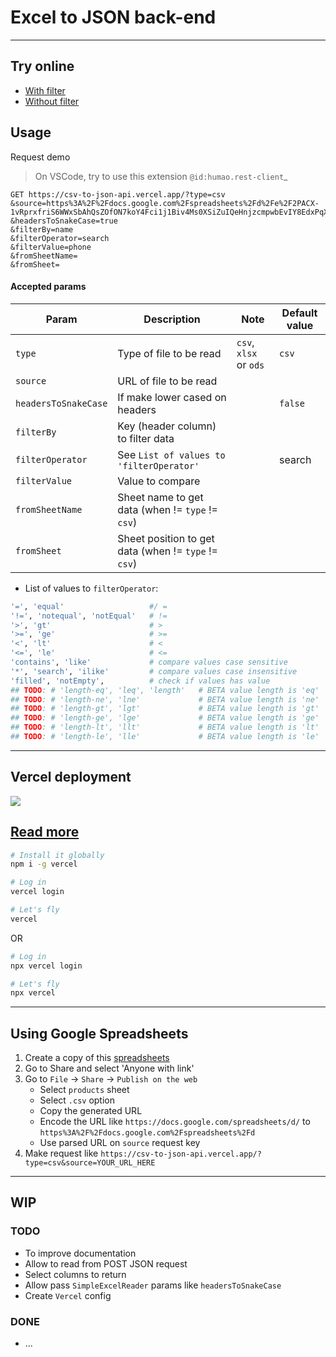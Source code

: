 # Excel to JSON back-end

----

## Try online
- [With filter](https://csv-to-json-api.vercel.app/?type=csv&source=https%3A%2F%2Fdocs.google.com%2Fspreadsheets%2Fd%2Fe%2F2PACX-1vRprxfriS6WWxSbAhQsZOfON7koY4Fci1j1Biv4Ms0XSiZuIQeHnjzcmpwbEvIY8EdxPqX_PA4Ko9Ky%2Fpub%3Foutput%3Dcsv&headersToSnakeCase=true&filterBy=name&filterOperator=search&filterValue=phone&fromSheetName=&fromSheet=)
- [Without filter](https://csv-to-json-api.vercel.app/?type=csv&source=https%3A%2F%2Fdocs.google.com%2Fspreadsheets%2Fd%2Fe%2F2PACX-1vRprxfriS6WWxSbAhQsZOfON7koY4Fci1j1Biv4Ms0XSiZuIQeHnjzcmpwbEvIY8EdxPqX_PA4Ko9Ky%2Fpub%3Foutput%3Dcsv&headersToSnakeCase=true)

## Usage

Request demo
> On VSCode, try to use this extension `@id:humao.rest-client`_
```http
GET https://csv-to-json-api.vercel.app/?type=csv
&source=https%3A%2F%2Fdocs.google.com%2Fspreadsheets%2Fd%2Fe%2F2PACX-1vRprxfriS6WWxSbAhQsZOfON7koY4Fci1j1Biv4Ms0XSiZuIQeHnjzcmpwbEvIY8EdxPqX_PA4Ko9Ky%2Fpub%3Foutput%3Dcsv
&headersToSnakeCase=true
&filterBy=name
&filterOperator=search
&filterValue=phone
&fromSheetName=
&fromSheet=
```

#### Accepted params

| Param      | Description | Note | Default value |
| ----------- | ----------- | --- | ----------- |
|`type` | Type of file to be read| `csv`, `xlsx` or `ods` | `csv` |
|`source` | URL of file to be read | | |
|`headersToSnakeCase` | If make lower cased on headers | | `false`|
|`filterBy` | Key (header column) to filter data  | | |
|`filterOperator` | See `List of values to 'filterOperator'` | | search|
|`filterValue` | Value to compare | | |
|`fromSheetName` | Sheet name to get data (when != `type` != `csv`) | | |
|`fromSheet` | Sheet position to get data (when != `type` != `csv`) | | |


* List of values to `filterOperator`:

```sh
'=', 'equal'                   #/ =
'!=', 'notequal', 'notEqual'   # !=
'>', 'gt'                      # >
'>=', 'ge'                     # >=
'<', 'lt'                      # <
'<=', 'le'                     # <=
'contains', 'like'             # compare values case sensitive
'*', 'search', 'ilike'         # compare values case insensitive
'filled', 'notEmpty',          # check if values has value
## TODO: # 'length-eq', 'leq', 'length'   # BETA value length is 'eq'
## TODO: # 'length-ne', 'lne'             # BETA value length is 'ne'
## TODO: # 'length-gt', 'lgt'             # BETA value length is 'gt'
## TODO: # 'length-ge', 'lge'             # BETA value length is 'ge'
## TODO: # 'length-lt', 'llt'             # BETA value length is 'lt'
## TODO: # 'length-le', 'lle'             # BETA value length is 'le'
```

----

## Vercel deployment

<a href="https://vercel.com/new/project?template=https://github.com/tiagofrancafernandes/Excel-to-JSON-API-Server/tree/master"><img src="https://vercel.com/button"></a>

[Read more](https://github.com/vercel-community/php)
----

```sh
# Install it globally
npm i -g vercel

# Log in
vercel login

# Let's fly
vercel
```

OR
```sh
# Log in
npx vercel login

# Let's fly
npx vercel
```
-----
## Using Google Spreadsheets
1. Create a copy of this [spreadsheets](https://docs.google.com/spreadsheets/d/1HVlosr3KKFDcZAUTA_QECroLTKXklVU4ZnWcpZySnBc/edit?usp=sharing)
2. Go to Share and select 'Anyone with link'
3. Go to `File` -> `Share` -> `Publish on the web`
    - Select `products` sheet
    - Select `.csv` option
    - Copy the generated URL
    - Encode the URL like `https://docs.google.com/spreadsheets/d/` to `https%3A%2F%2Fdocs.google.com%2Fspreadsheets%2Fd`
    - Use parsed URL on `source` request key
4. Make request like `https://csv-to-json-api.vercel.app/?type=csv&source=YOUR_URL_HERE`
-----

## WIP

### TODO
- To improve documentation
- Allow to read from POST JSON request
- Select columns to return
- Allow pass `SimpleExcelReader` params like `headersToSnakeCase`
- Create `Vercel` config


### DONE
- ...
